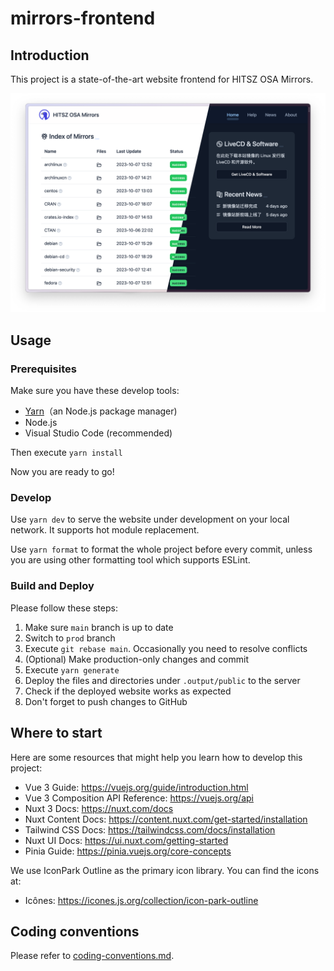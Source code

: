 # mirrors-frontend

## Introduction

This project is a state-of-the-art website frontend for HITSZ OSA Mirrors.

![showcase](./docs/assets/showcase.png)

## Usage

### Prerequisites

Make sure you have these develop tools:

- [Yarn](https://yarnpkg.com/)（an Node.js package manager)
- Node.js
- Visual Studio Code (recommended)

Then execute `yarn install`

Now you are ready to go!

### Develop

Use `yarn dev` to serve the website under development on your local network. It supports hot module replacement.

Use `yarn format` to format the whole project before every commit, unless you are using other formatting tool which supports ESLint.

### Build and Deploy

Please follow these steps:

1. Make sure `main` branch is up to date
2. Switch to `prod` branch
3. Execute `git rebase main`. Occasionally you need to resolve conflicts
4. (Optional) Make production-only changes and commit
5. Execute `yarn generate`
6. Deploy the files and directories under `.output/public` to the server
7. Check if the deployed website works as expected
8. Don't forget to push changes to GitHub

## Where to start

Here are some resources that might help you learn how to develop this project:

- Vue 3 Guide: <https://vuejs.org/guide/introduction.html>
- Vue 3 Composition API Reference: <https://vuejs.org/api>
- Nuxt 3 Docs: <https://nuxt.com/docs>
- Nuxt Content Docs: <https://content.nuxt.com/get-started/installation>
- Tailwind CSS Docs: <https://tailwindcss.com/docs/installation>
- Nuxt UI Docs: <https://ui.nuxt.com/getting-started>
- Pinia Guide: <https://pinia.vuejs.org/core-concepts>

We use IconPark Outline as the primary icon library. You can find the icons at:

- Icônes: <https://icones.js.org/collection/icon-park-outline>

## Coding conventions

Please refer to [coding-conventions.md](./docs/coding-conventions.md>).